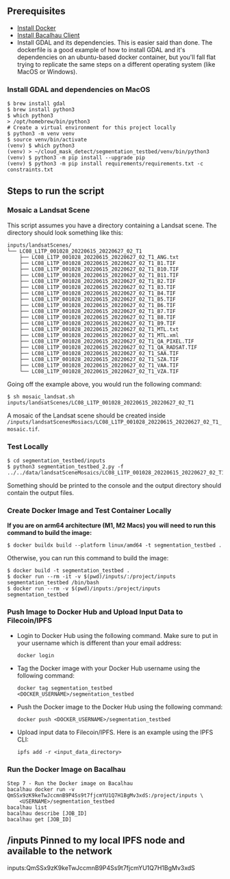 ## Prerequisites
- [Install Docker](https://docs.docker.com/get-docker/)
- [Install Bacalhau Client](https://docs.bacalhau.org/getting-started/installation)
- Install GDAL and its dependencies.
This is easier said than done. The dockerfile is a good example of how to install GDAL and it's dependencies on an ubuntu-based docker container, but you'll fall flat trying to replicate the same steps on a different operating system (like MacOS or Windows).
### Install GDAL and dependencies on MacOS
```
$ brew install gdal
$ brew install python3
$ which python3
> /opt/homebrew/bin/python3
# Create a virtual environment for this project locally
$ python3 -m venv venv
$ source venv/bin/activate
(venv) $ which python3
(venv) > ~/cloud_mask_detect/segmentation_testbed/venv/bin/python3
(venv) $ python3 -m pip install --upgrade pip
(venv) $ python3 -m pip install requirements/requirements.txt -c constraints.txt
```

## Steps to run the script

### Mosaic a Landsat Scene
This script assumes you have a directory containing a Landsat scene. The directory should look something like this:
```shell
inputs/landsatScenes/
└── LC08_L1TP_001028_20220615_20220627_02_T1
    ├── LC08_L1TP_001028_20220615_20220627_02_T1_ANG.txt
    ├── LC08_L1TP_001028_20220615_20220627_02_T1_B1.TIF
    ├── LC08_L1TP_001028_20220615_20220627_02_T1_B10.TIF
    ├── LC08_L1TP_001028_20220615_20220627_02_T1_B11.TIF
    ├── LC08_L1TP_001028_20220615_20220627_02_T1_B2.TIF
    ├── LC08_L1TP_001028_20220615_20220627_02_T1_B3.TIF
    ├── LC08_L1TP_001028_20220615_20220627_02_T1_B4.TIF
    ├── LC08_L1TP_001028_20220615_20220627_02_T1_B5.TIF
    ├── LC08_L1TP_001028_20220615_20220627_02_T1_B6.TIF
    ├── LC08_L1TP_001028_20220615_20220627_02_T1_B7.TIF
    ├── LC08_L1TP_001028_20220615_20220627_02_T1_B8.TIF
    ├── LC08_L1TP_001028_20220615_20220627_02_T1_B9.TIF
    ├── LC08_L1TP_001028_20220615_20220627_02_T1_MTL.txt
    ├── LC08_L1TP_001028_20220615_20220627_02_T1_MTL.xml
    ├── LC08_L1TP_001028_20220615_20220627_02_T1_QA_PIXEL.TIF
    ├── LC08_L1TP_001028_20220615_20220627_02_T1_QA_RADSAT.TIF
    ├── LC08_L1TP_001028_20220615_20220627_02_T1_SAA.TIF
    ├── LC08_L1TP_001028_20220615_20220627_02_T1_SZA.TIF
    ├── LC08_L1TP_001028_20220615_20220627_02_T1_VAA.TIF
    └── LC08_L1TP_001028_20220615_20220627_02_T1_VZA.TIF
```
Going off the example above, you would run the following command:
```shell
$ sh mosaic_landsat.sh inputs/landsatScenes/LC08_L1TP_001028_20220615_20220627_02_T1
```
A mosaic of the Landsat scene should be created inside `/inputs/landsatScenesMosiacs/LC08_L1TP_001028_20220615_20220627_02_T1_mosaic.tif`.
### Test Locally
```shell
$ cd segmentation_testbed/inputs
$ python3 segmentation_testbed_2.py -f ../../data/landsatSceneMosaics/LC08_L1TP_001028_20220615_20220627_02_T1_mosaic.tif
```
Something should be printed to the console and the output directory should contain the output files.

### Create Docker Image and Test Container Locally
**If you are on arm64 architecture (M1, M2 Macs) you will need to run this command to build the image:**
```shell
$ docker buildx build --platform linux/amd64 -t segmentation_testbed .
``` 
Otherwise, you can run this command to build the image:
```shell
$ docker build -t segmentation_testbed .
$ docker run --rm -it -v $(pwd)/inputs/:/project/inputs segmentation_testbed /bin/bash
$ docker run --rm -v $(pwd)/inputs:/project/inputs segmentation_testbed
```
### Push Image to Docker Hub and Upload Input Data to Filecoin/IPFS

- Login to Docker Hub using the following command. Make sure to put in your username which is different than your email address:
    ```shell
    docker login
    ```
- Tag the Docker image with your Docker Hub username using the following command:
    ```shell
    docker tag segmentation_testbed <DOCKER_USERNAME>/segmentation_testbed
    ```
- Push the Docker image to the Docker Hub using the following command:
    ```shell
    docker push <DOCKER_USERNAME>/segmentation_testbed
    ```
- Upload input data to Filecoin/IPFS. Here is an example using the IPFS CLI:
    ```shell
    ipfs add -r <input_data_directory>
    ```

### Run the Docker Image on Bacalhau
```shell
Step 7 - Run the Docker image on Bacalhau
bacalhau docker run -v QmSSx9zK9keTwJccmnB9P4Ss9t7fjcmYU1Q7H1BgMv3xdS:/project/inputs \
	<USERNAME>/segmentation_testbed
bacalhau list
bacalhau describe [JOB_ID]
bacalhau get [JOB_ID]
```

## /inputs Pinned to my local IPFS node and available to the network
inputs:QmSSx9zK9keTwJccmnB9P4Ss9t7fjcmYU1Q7H1BgMv3xdS
